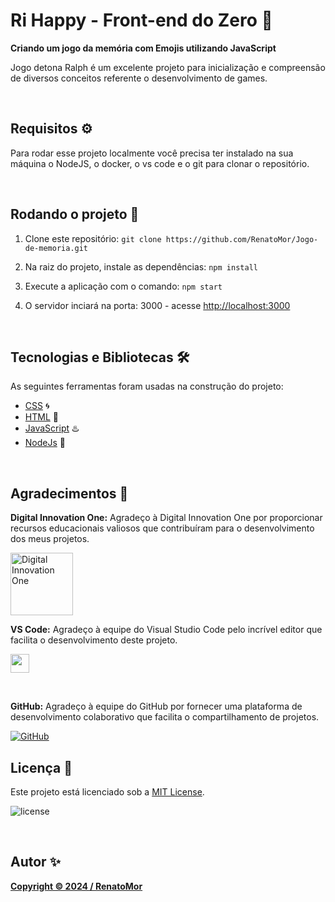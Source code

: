 # Ri Happy - Front-end do Zero 👀

**Criando um jogo da memória com Emojis utilizando JavaScript**

Jogo detona Ralph é um excelente projeto para inicialização e compreensão de diversos conceitos referente o desenvolvimento de games.

<br/>

## Requisitos ⚙️

Para rodar esse projeto localmente você precisa ter instalado na sua máquina o NodeJS, o docker, o vs code e o git para clonar o repositório.

<br/>

## Rodando o projeto 🍃

1. Clone este repositório: ```git clone https://github.com/RenatoMor/Jogo-de-memoria.git```

2. Na raiz do projeto, instale as dependências: ```npm install```

3. Execute a aplicação com o comando: ```npm start```

4. O servidor inciará na porta: 3000 - acesse <http://localhost:3000>

<br/>

##  Tecnologias e Bibliotecas 🛠️

As seguintes ferramentas foram usadas na construção do projeto:

- [CSS](https://pt-br.reactjs.org/) 🌀
- [HTML](https://tailwindcss.com/) 📝
- [JavaScript](https://marked.js.org/) ♨️
- [NodeJs](https://github.com/ealush/emoji-picker-react) 📌


<br/>

## Agradecimentos 🎉

**Digital Innovation One:** Agradeço à Digital Innovation One por proporcionar recursos educacionais valiosos que contribuíram para o desenvolvimento dos meus projetos.

<a href="https://digitalinnovation.one/" target="_blank">
  <img src="https://digitalinnovationone.github.io/roadmaps/assets/logo-dio.svg" width="100" alt="Digital Innovation One">
</a>

<br/>


**VS Code:** Agradeço à equipe do Visual Studio Code pelo incrível editor que facilita o desenvolvimento deste projeto.

[<img src="https://code.visualstudio.com/assets/favicon.ico" width="30">](https://code.visualstudio.com/)

<br/>

**GitHub:** Agradeço à equipe do GitHub por fornecer uma plataforma de desenvolvimento colaborativo que facilita o compartilhamento de projetos.


[![GitHub](https://github.githubassets.com/favicons/favicon.png)](https://github.com/RenatoMor)

## Licença 🎯

Este projeto está licenciado sob a [MIT License](LICENSE).

![license](https://img.shields.io/static/v1?label=license&message=MIT&color=40AEF0)


<br/>

## Autor ✨
**[Copyright © 2024 / RenatoMor](www.linkedin.com/in/renatomoreira-rm)**

<br/>